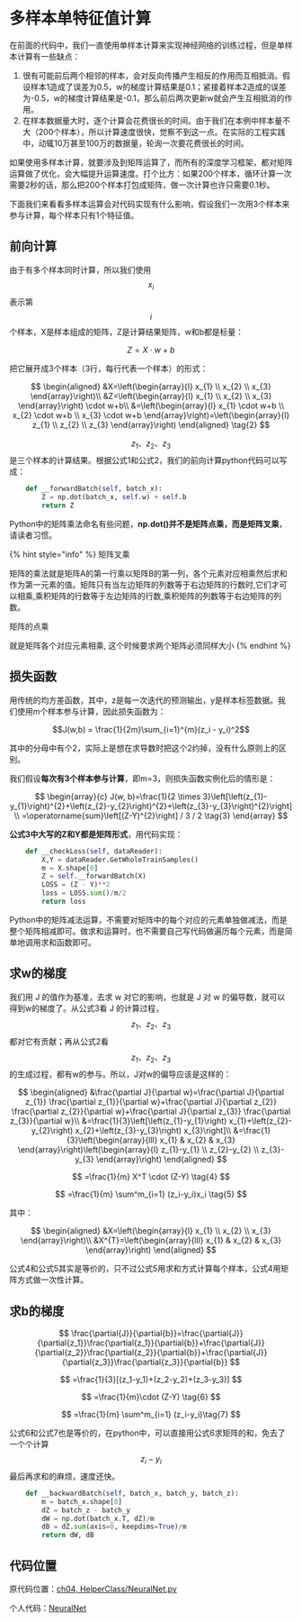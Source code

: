 # 多样本单特征值计算

在前面的代码中，我们一直使用单样本计算来实现神经网络的训练过程，但是单样本计算有一些缺点：

1. 很有可能前后两个相邻的样本，会对反向传播产生相反的作用而互相抵消。假设样本1造成了误差为0.5，w的梯度计算结果是0.1；紧接着样本2造成的误差为-0.5，w的梯度计算结果是-0.1，那么前后两次更新w就会产生互相抵消的作用。
2. 在样本数据量大时，逐个计算会花费很长的时间。由于我们在本例中样本量不大（200个样本），所以计算速度很快，觉察不到这一点。在实际的工程实践中，动辄10万甚至100万的数据量，轮询一次要花费很长的时间。

如果使用多样本计算，就要涉及到矩阵运算了，而所有的深度学习框架，都对矩阵运算做了优化，会大幅提升运算速度。打个比方：如果200个样本，循环计算一次需要2秒的话，那么把200个样本打包成矩阵，做一次计算也许只需要0.1秒。

下面我们来看看多样本运算会对代码实现有什么影响，假设我们一次用3个样本来参与计算，每个样本只有1个特征值。

## 前向计算

由于有多个样本同时计算，所以我们使用$$x_i$$表示第 $$i$$ 个样本，X是样本组成的矩阵，Z是计算结果矩阵，w和b都是标量：

$$ Z = X \cdot w + b \tag{1} $$

把它展开成3个样本（3行，每行代表一个样本）的形式：

$$
\begin{aligned}
&X=\left(\begin{array}{l}
x_{1} \\
x_{2} \\
x_{3}
\end{array}\right)\\
&Z=\left(\begin{array}{l}
x_{1} \\
x_{2} \\
x_{3}
\end{array}\right) \cdot w+b\\
&=\left(\begin{array}{l}
x_{1} \cdot w+b \\
x_{2} \cdot w+b \\
x_{3} \cdot w+b
\end{array}\right)=\left(\begin{array}{l}
z_{1} \\
z_{2} \\
z_{3}
\end{array}\right)
\end{aligned} \tag{2}
$$

$$z_1、z_2、z_3$$是三个样本的计算结果。根据公式1和公式2，我们的前向计算python代码可以写成：

```python
    def __forwardBatch(self, batch_x):
        Z = np.dot(batch_x, self.w) + self.b
        return Z
```

Python中的矩阵乘法命名有些问题，**np.dot\(\)并不是矩阵点乘，而是矩阵叉乘**，请读者习惯。

{% hint style="info" %}
矩阵叉乘

矩阵的乘法就是矩阵A的第一行乘以矩阵B的第一列，各个元素对应相乘然后求和作为第一元素的值。矩阵只有当左边矩阵的列数等于右边矩阵的行数时,它们才可以相乘,乘积矩阵的行数等于左边矩阵的行数,乘积矩阵的列数等于右边矩阵的列数。

矩阵的点乘

就是矩阵各个对应元素相乘, 这个时候要求两个矩阵必须同样大小
{% endhint %}

## 损失函数

用传统的均方差函数，其中，z是每一次迭代的预测输出，y是样本标签数据。我们使用m个样本参与计算，因此损失函数为：

$$J(w,b) = \frac{1}{2m}\sum_{i=1}^{m}(z_i - y_i)^2$$

其中的分母中有个2，实际上是想在求导数时把这个2约掉，没有什么原则上的区别。

我们假设**每次有3个样本参与计算**，即m=3，则损失函数实例化后的情形是：

$$
\begin{array}{c}
J(w, b)=\frac{1}{2 \times 3}\left[\left(z_{1}-y_{1}\right)^{2}+\left(z_{2}-y_{2}\right)^{2}+\left(z_{3}-y_{3}\right)^{2}\right] \\
=\operatorname{sum}\left[(Z-Y)^{2}\right] / 3 / 2 \tag{3}
\end{array}
$$

**公式3中大写的Z和Y都是矩阵形式**，用代码实现：

```python
    def __checkLoss(self, dataReader):
        X,Y = dataReader.GetWholeTrainSamples()
        m = X.shape[0]
        Z = self.__forwardBatch(X)
        LOSS = (Z - Y)**2
        loss = LOSS.sum()/m/2
        return loss
```

Python中的矩阵减法运算，不需要对矩阵中的每个对应的元素单独做减法，而是整个矩阵相减即可。做求和运算时，也不需要自己写代码做遍历每个元素，而是简单地调用求和函数即可。

## 求w的梯度

我们用 J 的值作为基准，去求 w 对它的影响，也就是 J 对 w 的偏导数，就可以得到w的梯度了。从公式3看 J 的计算过程，$$z_1、z_2、z_3$$都对它有贡献；再从公式2看$$z_1、z_2、z_3$$的生成过程，都有w的参与。所以，J对w的偏导应该是这样的：

$$
\begin{aligned}
&\frac{\partial J}{\partial w}=\frac{\partial J}{\partial z_{1}} \frac{\partial z_{1}}{\partial w}+\frac{\partial J}{\partial z_{2}} \frac{\partial z_{2}}{\partial w}+\frac{\partial J}{\partial z_{3}} \frac{\partial z_{3}}{\partial w}\\
&=\frac{1}{3}\left[\left(z_{1}-y_{1}\right) x_{1}+\left(z_{2}-y_{2}\right) x_{2}+\left(z_{3}-y_{3}\right) x_{3}\right]\\
&=\frac{1}{3}\left(\begin{array}{lll}
x_{1} & x_{2} & x_{3}
\end{array}\right)\left(\begin{array}{l}
z_{1}-y_{1} \\
z_{2}-y_{2} \\
z_{3}-y_{3}
\end{array}\right)
\end{aligned}
$$

$$
=\frac{1}{m} X^T \cdot (Z-Y) \tag{4}
$$

$$
=\frac{1}{m} \sum^m_{i=1} (z_i-y_i)x_i \tag{5}
$$

其中： 

$$
\begin{aligned}
&X=\left(\begin{array}{l}
x_{1} \\
x_{2} \\
x_{3}
\end{array}\right)\\
&X^{T}=\left(\begin{array}{lll}
x_{1} & x_{2} & x_{3}
\end{array}\right)
\end{aligned}
$$

公式4和公式5其实是等价的，只不过公式5用求和方式计算每个样本，公式4用矩阵方式做一次性计算。

## 求b的梯度

$$
\frac{\partial{J}}{\partial{b}}=\frac{\partial{J}}{\partial{z_1}}\frac{\partial{z_1}}{\partial{b}}+\frac{\partial{J}}{\partial{z_2}}\frac{\partial{z_2}}{\partial{b}}+\frac{\partial{J}}{\partial{z_3}}\frac{\partial{z_3}}{\partial{b}}
$$

$$
=\frac{1}{3}[(z_1-y_1)+(z_2-y_2)+(z_3-y_3)]
$$

$$
=\frac{1}{m}\cdot (Z-Y) \tag{6}
$$

$$
=\frac{1}{m} \sum^m_{i=1} (z_i-y_i)\tag{7}
$$

公式6和公式7也是等价的，在python中，可以直接用公式6求矩阵的和，免去了一个个计算$$z_i-y_i$$最后再求和的麻烦，速度还快。

```python
    def __backwardBatch(self, batch_x, batch_y, batch_z):
        m = batch_x.shape[0]
        dZ = batch_z - batch_y
        dW = np.dot(batch_x.T, dZ)/m
        dB = dZ.sum(axis=0, keepdims=True)/m
        return dW, dB
```

## 代码位置

原代码位置：[ch04, HelperClass/NeuralNet.py](https://github.com/microsoft/ai-edu/blob/master/A-%E5%9F%BA%E7%A1%80%E6%95%99%E7%A8%8B/A2-%E7%A5%9E%E7%BB%8F%E7%BD%91%E7%BB%9C%E5%9F%BA%E6%9C%AC%E5%8E%9F%E7%90%86%E7%AE%80%E6%98%8E%E6%95%99%E7%A8%8B/SourceCode/ch04-SingleVariableLinearRegression/HelperClass/NeuralNet_1_0.py)

个人代码：[NeuralNet](https://github.com/Knowledge-Precipitation-Tribe/Neural-network/blob/master/singleVariableLinearRegression/HelperClass/NeuralNet_1_0.py)

